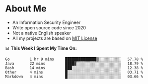 # About Me

- An Information Security Engineer
- Write open source code since 2020
- Not a native English speaker
- All my projects are based on [MIT License](https://opensource.org/licenses/MIT)

📊 **This Week I Spent My Time On:**
<!--START_SECTION:waka-->
```text
Go         1 hr 9 mins     ██████████████▒░░░░░░░░░░   57.78 % 
Java       22 mins         ████▓░░░░░░░░░░░░░░░░░░░░   18.79 % 
Bash       14 mins         ███░░░░░░░░░░░░░░░░░░░░░░   12.38 % 
Other      4 mins          █░░░░░░░░░░░░░░░░░░░░░░░░   03.71 % 
Markdown   4 mins          █░░░░░░░░░░░░░░░░░░░░░░░░   03.66 % 
```
<!--END_SECTION:waka-->

